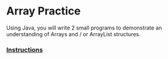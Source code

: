 # Array Practice
Using Java, you will write 2 small programs to demonstrate an understanding of Arrays and / or ArrayList structures.

### [Instructions](https://github.com/AaronCentennial/Array-Practice/blob/master/Assignment%203%20-%20Array%20Practice.pdf) 
